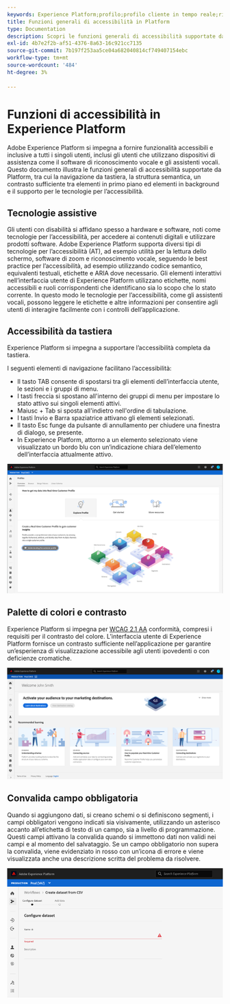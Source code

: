 ```yaml
---
keywords: Experience Platform;profilo;profilo cliente in tempo reale;risoluzione dei problemi;API;profilo unificato;Profilo unificato;unificato;Profilo;rtcp;XDM
title: Funzioni generali di accessibilità in Platform
type: Documentation
description: Scopri le funzioni generali di accessibilità supportate da Adobe Experience Platform, tra cui navigazione da tastiera, palette di colori e contrasto e supporto per la tecnologia di assistenza.
exl-id: 4b7e2f2b-af51-4376-8a63-16c921cc7135
source-git-commit: 7b197f253aa5ce04a682040814cf749407154ebc
workflow-type: tm+mt
source-wordcount: '484'
ht-degree: 3%

---
```


# Funzioni di accessibilità in Experience Platform

Adobe Experience Platform si impegna a fornire funzionalità accessibili e inclusive a tutti i singoli utenti, inclusi gli utenti che utilizzano dispositivi di assistenza come il software di riconoscimento vocale e gli assistenti vocali. Questo documento illustra le funzioni generali di accessibilità supportate da Platform, tra cui la navigazione da tastiera, la struttura semantica, un contrasto sufficiente tra elementi in primo piano ed elementi in background e il supporto per le tecnologie per l’accessibilità.

## Tecnologie assistive

Gli utenti con disabilità si affidano spesso a hardware e software, noti come tecnologie per l’accessibilità, per accedere ai contenuti digitali e utilizzare prodotti software. Adobe Experience Platform supporta diversi tipi di tecnologie per l’accessibilità (AT), ad esempio utilità per la lettura dello schermo, software di zoom e riconoscimento vocale, seguendo le best practice per l’accessibilità, ad esempio utilizzando codice semantico, equivalenti testuali, etichette e ARIA dove necessario. Gli elementi interattivi nell’interfaccia utente di Experience Platform utilizzano etichette, nomi accessibili e ruoli corrispondenti che identificano sia lo scopo che lo stato corrente. In questo modo le tecnologie per l’accessibilità, come gli assistenti vocali, possono leggere le etichette e altre informazioni per consentire agli utenti di interagire facilmente con i controlli dell’applicazione.

## Accessibilità da tastiera

Experience Platform si impegna a supportare l’accessibilità completa da tastiera.

I seguenti elementi di navigazione facilitano l’accessibilità:
* Il tasto TAB consente di spostarsi tra gli elementi dell’interfaccia utente, le sezioni e i gruppi di menu.
* I tasti freccia si spostano all&#39;interno dei gruppi di menu per impostare lo stato attivo sui singoli elementi attivi.
* Maiusc + Tab si sposta all&#39;indietro nell&#39;ordine di tabulazione.
* I tasti Invio e Barra spaziatrice attivano gli elementi selezionati.
* Il tasto Esc funge da pulsante di annullamento per chiudere una finestra di dialogo, se presente.
* In Experience Platform, attorno a un elemento selezionato viene visualizzato un bordo blu con un’indicazione chiara dell’elemento dell’interfaccia attualmente attivo.

![Un bordo blu che appare intorno a un elemento selezionato per indicare che è applicato lo stato attivo.](images/profile-overview-tab.png)

## Palette di colori e contrasto

Experience Platform si impegna per [WCAG 2.1 AA](https://www.w3.org/TR/WCAG/) conformità, compresi i requisiti per il contrasto del colore. L’interfaccia utente di Experience Platform fornisce un contrasto sufficiente nell’applicazione per garantire un’esperienza di visualizzazione accessibile agli utenti ipovedenti o con deficienze cromatiche.

![La palette di colori e il contrasto presenti nella home page dell’interfaccia utente di Experience Platform.](images/homepage.png)

## Convalida campo obbligatoria

Quando si aggiungono dati, si creano schemi o si definiscono segmenti, i campi obbligatori vengono indicati sia visivamente, utilizzando un asterisco accanto all’etichetta di testo di un campo, sia a livello di programmazione. Questi campi attivano la convalida quando si immettono dati non validi nei campi e al momento del salvataggio. Se un campo obbligatorio non supera la convalida, viene evidenziato in rosso con un’icona di errore e viene visualizzata anche una descrizione scritta del problema da risolvere.

![Chiusura di un campo obbligatorio non convalidato. Il campo viene visualizzato in rosso ed è presente un&#39;icona di errore.](images/field-validation.png)
